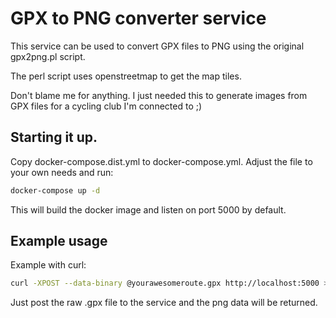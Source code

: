 # GPX to PNG converter service
This service can be used to convert GPX files to PNG using the original 
gpx2png.pl script.

The perl script uses openstreetmap to get the map tiles.

Don't blame me for anything. I just needed this to generate images from
GPX files for a cycling club I'm connected to ;)

## Starting it up.
Copy docker-compose.dist.yml to docker-compose.yml. Adjust the file
to your own needs and run:

```bash
docker-compose up -d
```

This will build the docker image and listen on port 5000 by default.

## Example usage
Example with curl:

```bash
curl -XPOST --data-binary @yourawesomeroute.gpx http://localhost:5000 > awesomeness.png
```

Just post the raw .gpx file to the service and the png data will be returned.